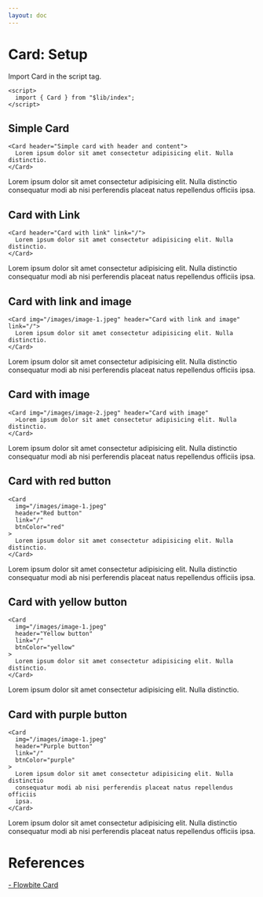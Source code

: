 ```yaml
---
layout: doc
---
```


<script>
  import { Card } from "$lib/index";
</script>

<h1 class="text-3xl w-full dark:text-white">Card: Setup</h1>

<p class="dark:text-white">Import Card in the script tag.</p>

```svelte
<script>
  import { Card } from "$lib/index";
</script>
```

<h2 class="text-xl w-full mt-8 dark:text-white">Simple Card</h2>

```svelte
<Card header="Simple card with header and content">
  Lorem ipsum dolor sit amet consectetur adipisicing elit. Nulla distinctio.
</Card>
```

<div class="container flex flex-wrap mt-8 mx-auto justify-center">
  <Card header="Simple card with header and content">
    Lorem ipsum dolor sit amet consectetur adipisicing elit. Nulla distinctio
    consequatur modi ab nisi perferendis placeat natus repellendus officiis
    ipsa.
  </Card>
</div>

<h2 class="text-xl w-full mt-8 dark:text-white">Card with Link</h2>

```svelte
<Card header="Card with link" link="/">
  Lorem ipsum dolor sit amet consectetur adipisicing elit. Nulla distinctio.
</Card>
```

<div class="container flex flex-wrap mt-8 mx-auto justify-center">
  <Card header="Card with link" link="/">
    Lorem ipsum dolor sit amet consectetur adipisicing elit. Nulla distinctio
    consequatur modi ab nisi perferendis placeat natus repellendus officiis
    ipsa.
  </Card>
</div>

<h2 class="text-xl w-full mt-8 dark:text-white">Card with link and image</h2>

```svelte
<Card img="/images/image-1.jpeg" header="Card with link and image" link="/">
  Lorem ipsum dolor sit amet consectetur adipisicing elit. Nulla distinctio.
</Card>
```

<div class="container flex flex-wrap mt-8 mx-auto justify-center">
  <Card img="/images/image-1.jpeg" header="Card with link and image" link="/">
    Lorem ipsum dolor sit amet consectetur adipisicing elit. Nulla distinctio
    consequatur modi ab nisi perferendis placeat natus repellendus officiis
    ipsa.
  </Card>
</div>

<h2 class="text-xl w-full mt-8 dark:text-white">Card with image</h2>

```svelte
<Card img="/images/image-2.jpeg" header="Card with image"
  >Lorem ipsum dolor sit amet consectetur adipisicing elit. Nulla distinctio.
</Card>
```

<div class="container flex flex-wrap mt-8 mx-auto justify-center">
  <Card img="/images/image-2.jpeg" header="Card with image"
    >Lorem ipsum dolor sit amet consectetur adipisicing elit. Nulla distinctio
    consequatur modi ab nisi perferendis placeat natus repellendus officiis
    ipsa.
  </Card>
</div>

<h2 class="text-xl w-full mt-8 dark:text-white">Card with red button</h2>

```svelte
<Card
  img="/images/image-1.jpeg"
  header="Red button"
  link="/"
  btnColor="red"
>
  Lorem ipsum dolor sit amet consectetur adipisicing elit. Nulla distinctio.
</Card>
```

<div class="container flex flex-wrap mt-8 mx-auto justify-center">
  <Card
    img="/images/image-1.jpeg"
    header="Red button"
    link="/"
    btnColor="red"
  >
    Lorem ipsum dolor sit amet consectetur adipisicing elit. Nulla distinctio
    consequatur modi ab nisi perferendis placeat natus repellendus officiis
    ipsa.
  </Card>
</div>

<h2 class="text-xl w-full mt-8 dark:text-white">Card with yellow button</h2>

```svelte
<Card
  img="/images/image-1.jpeg"
  header="Yellow button"
  link="/"
  btnColor="yellow"
>
  Lorem ipsum dolor sit amet consectetur adipisicing elit. Nulla distinctio.
</Card>
```

<div class="container flex flex-wrap mt-8 mx-auto justify-center">
  <Card
    img="/images/image-1.jpeg"
    header="Yellow button"
    link="/"
    btnColor="yellow"
  >
    Lorem ipsum dolor sit amet consectetur adipisicing elit. Nulla distinctio.
  </Card>
</div>

<h2 class="text-xl w-full mt-8 dark:text-white">Card with purple button</h2>

```svelte
<Card
  img="/images/image-1.jpeg"
  header="Purple button"
  link="/"
  btnColor="purple"
>
  Lorem ipsum dolor sit amet consectetur adipisicing elit. Nulla distinctio
  consequatur modi ab nisi perferendis placeat natus repellendus officiis
  ipsa.
</Card>
```

<div class="container flex flex-wrap mt-8 mx-auto justify-center">
  <Card
    img="/images/image-1.jpeg"
    header="Purple button"
    link="/"
    btnColor="purple"
  >
    Lorem ipsum dolor sit amet consectetur adipisicing elit. Nulla distinctio
    consequatur modi ab nisi perferendis placeat natus repellendus officiis
    ipsa.
  </Card>
</div>

<h1 class="text-3xl w-full dark:text-white pb-8">References</h1>

<p class="dark:text-white text-base"><a href="https://flowbite.com/docs/components/card/" target="_blank">- Flowbite Card</a></p>